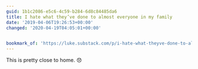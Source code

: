 ```yaml
---
guid: 1b1c2086-e5c6-4c59-b284-6d8c84485da6
title: I hate what they’ve done to almost everyone in my family
date: '2019-04-06T19:26:53+00:00'
changed: '2020-04-19T04:05:01+00:00'


bookmark_of: 'https://luke.substack.com/p/i-hate-what-theyve-done-to-almost-39f'
---
```


This is pretty close to home. 😞
